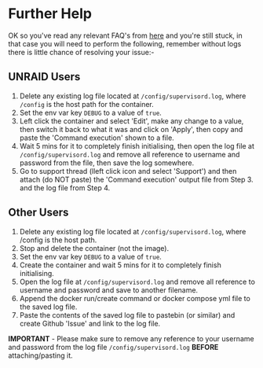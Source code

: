 # **Further Help**

OK so you've read any relevant FAQ's from [here](https://github.com/binhex/documentation) and you're still stuck, in that case you will need to perform the following, remember without logs there is little chance of resolving your issue:-

## UNRAID Users

1. Delete any existing log file located at `/config/supervisord.log`, where `/config` is the host path for the container.
1. Set the env var key `DEBUG` to a value of `true`.
1. Left click the container and select 'Edit', make any change to a value, then switch it back to what it was and click on 'Apply', then copy and paste the 'Command execution' shown to a file.
1. Wait 5 mins for it to completely finish initialising, then open the log file at `/config/supervisord.log` and remove all reference to username and password from the file, then save the log somewhere.
1. Go to support thread (lleft click icon and select 'Support') and then attach (do NOT paste) the 'Command execution' output file from Step 3. and the log file from Step 4.

## Other Users

1. Delete any existing log file located at `/config/supervisord.log`, where /config is the host path.
1. Stop and delete the container (not the image).
1. Set the env var key `DEBUG` to a value of `true`.
1. Create the container and wait 5 mins for it to completely finish initialising.
1. Open the log file at `/config/supervisord.log` and remove all reference to username and password and save to another filename.
1. Append the docker run/create command or docker compose yml file to the saved log file.
1. Paste the contents of the saved log file to pastebin (or similar) and create Github 'Issue' and link to the log file.

**IMPORTANT** - Please make sure to remove any reference to your username and password from the log file `/config/supervisord.log` **BEFORE** attaching/pasting it.
